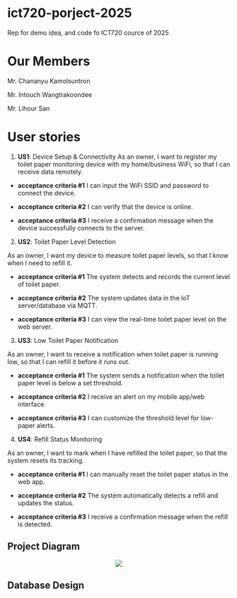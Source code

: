 # ict720-porject-2025
Rep for demo idea, and code fo ICT720 cource of 2025

# Our Members
Mr. Chananyu Kamolsuntron 

Mr. Intouch Wangtrakoondee

Mr. Lihour San

# User stories 
1. **US1**: Device Setup & Connectivity
As an owner, I want to register my toilet paper monitoring device with my home/business WiFi, so that I can receive data remotely.

*   **acceptance criteria #1**
I can input the WiFi SSID and password to connect the device.

*   **acceptance criteria #2**
I can verify that the device is online.

*   **acceptance criteria #3**
I receive a confirmation message when the device successfully connects to the server.

2. **US2**: Toilet Paper Level Detection

As an owner, I want my device to measure toilet paper levels, so that I know when I need to refill it.

*  **acceptance criteria #1**
The system detects and records the current level of toilet paper.

*  **acceptance criteria #2**
The system updates data in the IoT server/database via MQTT.

*  **acceptance criteria #3**
I can view the real-time toilet paper level on the web server.

3. **US3**: Low Toilet Paper Notification

As an owner, I want to receive a notification when toilet paper is running low, so that I can refill it before it runs out.

*  **acceptance criteria #1**
The system sends a notification when the toilet paper level is below a set threshold.

*  **acceptance criteria #2**
I receive an alert on my mobile app/web interface.

*  **acceptance criteria #3**
I can customize the threshold level for low-paper alerts.

4. **US4**: Refill Status Monitoring

As an owner, I want to mark when I have refilled the toilet paper, so that the system resets its tracking.

*  **acceptance criteria #1**
I can manually reset the toilet paper status in the web app.

*  **acceptance criteria #2**
The system automatically detects a refill and updates the status.

*  **acceptance criteria #3**
I receive a confirmation message when the refill is detected.

## Project Diagram
<p align="center">
    <img src="https://github.com/user-attachments/assets/a1c14748-8bd7-4168-9f74-5edce146eb19">
</p>

## Database Design

